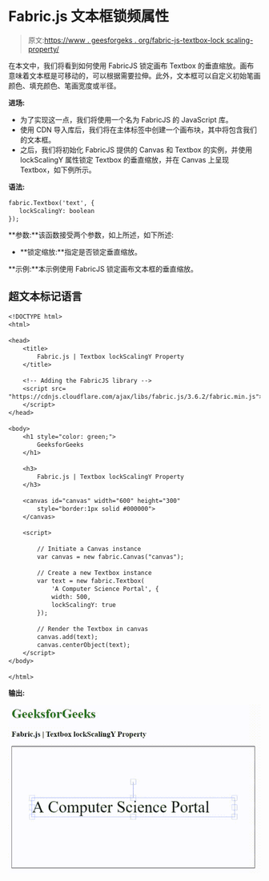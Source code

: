 # Fabric.js 文本框锁频属性

> 原文:[https://www . geesforgeks . org/fabric-js-textbox-lock scaling-property/](https://www.geeksforgeeks.org/fabric-js-textbox-lockscalingy-property/)

在本文中，我们将看到如何使用 FabricJS 锁定画布 Textbox 的垂直缩放。画布意味着文本框是可移动的，可以根据需要拉伸。此外，文本框可以自定义初始笔画颜色、填充颜色、笔画宽度或半径。

**进场:**

*   为了实现这一点，我们将使用一个名为 FabricJS 的 JavaScript 库。
*   使用 CDN 导入库后，我们将在主体标签中创建一个画布块，其中将包含我们的文本框。
*   之后，我们将初始化 FabricJS 提供的 Canvas 和 Textbox 的实例，并使用 lockScalingY 属性锁定 Textbox 的垂直缩放，并在 Canvas 上呈现 Textbox，如下例所示。

**语法:**

```
fabric.Textbox('text', {
   lockScalingY: boolean
});
```

**参数:**该函数接受两个参数，如上所述，如下所述:

*   **锁定缩放:**指定是否锁定垂直缩放。

**示例:**本示例使用 FabricJS 锁定画布文本框的垂直缩放。

## 超文本标记语言

```
<!DOCTYPE html>
<html>

<head>
    <title>
        Fabric.js | Textbox lockScalingY Property
    </title>

    <!-- Adding the FabricJS library -->
    <script src=
"https://cdnjs.cloudflare.com/ajax/libs/fabric.js/3.6.2/fabric.min.js">
    </script>
</head>

<body>
    <h1 style="color: green;">
        GeeksforGeeks
    </h1>

    <h3>
        Fabric.js | Textbox lockScalingY Property
    </h3>

    <canvas id="canvas" width="600" height="300" 
        style="border:1px solid #000000">
    </canvas>

    <script>

        // Initiate a Canvas instance 
        var canvas = new fabric.Canvas("canvas");

        // Create a new Textbox instance 
        var text = new fabric.Textbox(
            'A Computer Science Portal', {
            width: 500,
            lockScalingY: true
        });

        // Render the Textbox in canvas 
        canvas.add(text);
        canvas.centerObject(text);
    </script>
</body>

</html>
```

**输出:**

![](img/451ddb8ff98c0d0a33736b566ed77e73.png)